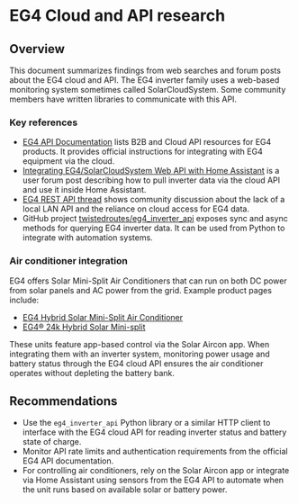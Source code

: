 # EG4 Cloud and API research

## Overview
This document summarizes findings from web searches and forum posts about the EG4 cloud and API. The EG4 inverter family uses a web-based monitoring system sometimes called SolarCloudSystem. Some community members have written libraries to communicate with this API.

### Key references
- [EG4 API Documentation](https://eg4electronics.com/api-documentation/) lists B2B and Cloud API resources for EG4 products. It provides official instructions for integrating with EG4 equipment via the cloud.
- [Integrating EG4/SolarCloudSystem Web API with Home Assistant](https://diysolarforum.com/threads/integrating-eg4-solarcloudsystem-web-api-with-home-assistant-an-incomplete-guide.101087/) is a user forum post describing how to pull inverter data via the cloud API and use it inside Home Assistant.
- [EG4 REST API thread](https://diysolarforum.com/threads/eg4-rest-api.98576/) shows community discussion about the lack of a local LAN API and the reliance on cloud access for EG4 data.
- GitHub project [twistedroutes/eg4_inverter_api](https://github.com/twistedroutes/eg4_inverter_api) exposes sync and async methods for querying EG4 inverter data. It can be used from Python to integrate with automation systems.

### Air conditioner integration
EG4 offers Solar Mini-Split Air Conditioners that can run on both DC power from solar panels and AC power from the grid. Example product pages include:
- [EG4 Hybrid Solar Mini-Split Air Conditioner](https://signaturesolar.com/eg4-hybrid-solar-mini-split-air-conditioner-heat-pump-ac-dc-12000-btu-seer2-22-plug-n-cool-do-it-yourself-installation/)
- [EG4® 24k Hybrid Solar Mini-split](https://eg4electronics.com/categories/high-efficiency-appliances/eg4-24k-hybrid-solar-unit/)

These units feature app-based control via the Solar Aircon app. When integrating them with an inverter system, monitoring power usage and battery status through the EG4 cloud API ensures the air conditioner operates without depleting the battery bank.

## Recommendations
- Use the `eg4_inverter_api` Python library or a similar HTTP client to interface with the EG4 cloud API for reading inverter status and battery state of charge.
- Monitor API rate limits and authentication requirements from the official EG4 API documentation.
- For controlling air conditioners, rely on the Solar Aircon app or integrate via Home Assistant using sensors from the EG4 API to automate when the unit runs based on available solar or battery power.

